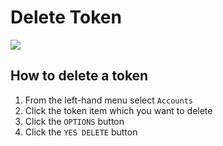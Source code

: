 
# Delete Token


![](../../img/wallet/gif/tokens_delete.gif)

## How to delete a token

1. From the left-hand menu select `Accounts`
2. Click the token item which you want to delete
3. Click the `OPTIONS` button
4. Click the `YES DELETE` button

